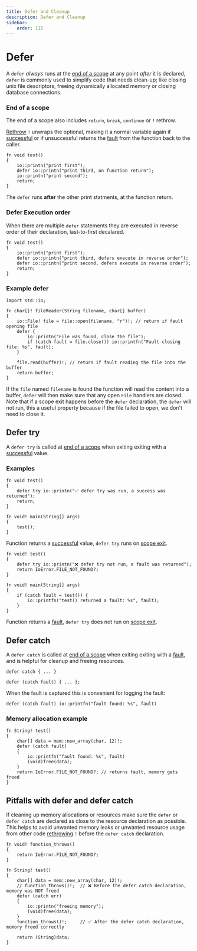 ```yaml
---
title: Defer and Cleanup
description: Defer and Cleanup
sidebar:
    order: 115
---
```


# Defer 

A `defer` *always* runs at the [end of a scope](#end-of-a-scope) at any point *after* it is declared, `defer` is commonly used to simplify code that needs clean-up; like closing unix file descriptors, freeing dynamically allocated memory or closing database connections.

### End of a scope
The end of a scope also includes `return`, `break`, `continue` or `!` rethrow. 

[Rethrow](../optionals/#rethrow) `!` unwraps the optional, making it a normal variable again if [successful](../optionals) or if unsuccessful returns the [fault](../optionals) from the function back to the caller.

```c3
fn void test() 
{
    io::printn("print first");
    defer io::printn("print third, on function return");
    io::printn("print second");
    return;
}
```
The `defer` runs **after** the other print statments, at the function return.

### Defer Execution order
When there are multiple `defer` statements they are executed in reverse order of their declaration, last-to-first decalared. 


```c3
fn void test() 
{
    io::printn("print first");
    defer io::printn("print third, defers execute in reverse order");
    defer io::printn("print second, defers execute in reverse order");
    return;
}
```

### Example defer


```c3
import std::io;

fn char[]! fileReader(String filename, char[] buffer)
{   
    io::File! file = file::open(filename, "r")!; // return if fault opening file
    defer { 
        io::printn("File was found, close the file"); 
        if (catch fault = file.close()) io::printfn("Fault closing file: %s", fault); 
    }

    file.read(buffer)!; // return if fault reading the file into the buffer
    return buffer;
}
```

If the `file` named `filename` is found the function will read the content into a buffer, `defer` will then make sure that any open `File` handlers are closed. 
Note that if a scope exit happens before the `defer` declaration, the `defer` will not run, this a useful property because if the file failed to open, we don't need to close it.


## Defer try

A `defer try` is called at [end of a scope](#end-of-a-scope) when exiting exiting with a [successful](../optionals) value.


### Examples

```c3
fn void test() 
{
    defer try io::printn("✅ defer try was run, a success was returned"); 
    return;
}

fn void! main(String[] args) 
{
    test();
}
```
Function returns a [successful](../optionals) value, `defer try` runs on [scope exit](#end-of-a-scope).

```c3
fn void! test() 
{
    defer try io::printn("❌ defer try not run, a fault was returned");
    return IoError.FILE_NOT_FOUND?;
}

fn void! main(String[] args) 
{
    if (catch fault = test()) {
        io::printfn("test() returned a fault: %s", fault);
    }
}
```
Function returns a [fault](../optionals), `defer try` does not run on [scope exit](#end-of-a-scope).



## Defer catch

A `defer catch` is called at [end of a scope](#end-of-a-scope) when exiting exiting with a [fault](../optionals), and is helpful for cleanup and freeing resources.
 

```c3
defer catch { ... }
```

```c3
defer (catch fault) { ... };

```
When the fault is captured this is convenient for logging the fault:
```c3
defer (catch fault) io::printfn("fault found: %s", fault)
```
### Memory allocation example


```c3
fn String! test()
{
    char[] data = mem::new_array(char, 12)!;
    defer (catch fault) 
    {
        io::printfn("fault found: %s", fault)
        (void)free(data);
    }
    return IoError.FILE_NOT_FOUND?; // returns fault, memory gets freed
}
```

## Pitfalls with defer and defer catch
If cleaning up memory allocations or resources make sure the `defer` or `defer catch` are declared as close to the resource declaration as possible. This helps to avoid unwanted memory leaks or unwanted resource usage from other code [rethrowing](../optionals/#rethrow) `!` before the `defer catch` declaration. 

```c3
fn void! function_throws() 
{
    return IoError.FILE_NOT_FOUND?;
}

fn String! test()
{
    char[] data = mem::new_array(char, 12)!;
    // function_throws()!;  // ❌ Before the defer catch declaration, memory was NOT freed
    defer (catch err) 
    {
        io::printn("freeing memory");
        (void)free(data);
    }
    function_throws()!;     // ✅ After the defer catch declaration, memory freed correctly

    return (String)data; 
}
```


